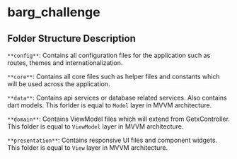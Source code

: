# barg_challenge

## Folder Structure Description
`**config**`: Contains all configuration files for the application such as routes, themes and internationalization.

`**core**`: Contains all core files such as helper files and constants which will be used across the application.

`**data**`: Contains api services or database related services. Also contains dart models. This forlder is equal
to `Model` layer in MVVM architecture.

`**domain**`: Contains ViewModel files which will extend from GetxController. This folder is equal to `ViewModel`
layer in MVVM architecture.

`**presentation**`: Contains responsive UI files and component widgets. This folder is equal to `View` layer in MVVM architecture.
